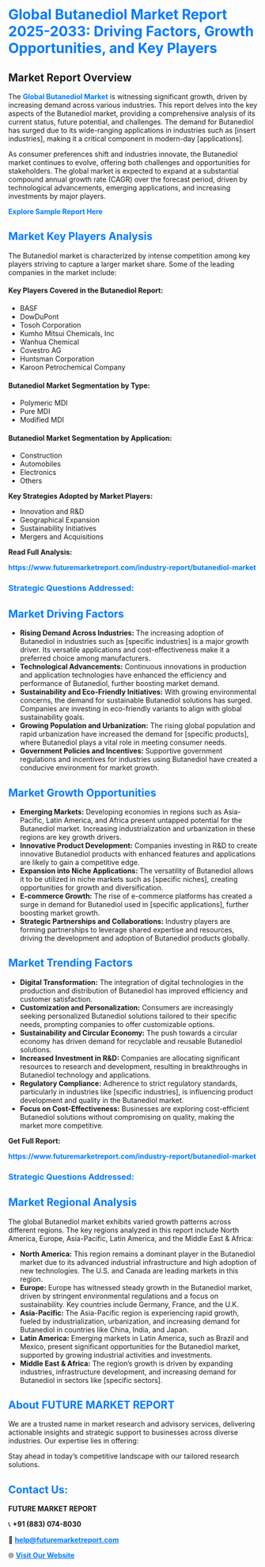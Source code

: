 <h1 style="color: #007BFF;">Global Butanediol Market Report 2025-2033: Driving Factors, Growth Opportunities, and Key Players</h1>

<section id="overview">
<h2>Market Report Overview</h2>
<p>The <a href="https://www.futuremarketreport.com/industry-report/butanediol-market" style="color: #007BFF; text-decoration: none;"><strong>Global Butanediol Market</strong></a> is witnessing significant growth, driven by increasing demand across various industries. This report delves into the key aspects of the Butanediol market, providing a comprehensive analysis of its current status, future potential, and challenges. The demand for Butanediol has surged due to its wide-ranging applications in industries such as [insert industries], making it a critical component in modern-day [applications].</p>
<p>As consumer preferences shift and industries innovate, the Butanediol market continues to evolve, offering both challenges and opportunities for stakeholders. The global market is expected to expand at a substantial compound annual growth rate (CAGR) over the forecast period, driven by technological advancements, emerging applications, and increasing investments by major players.</p>
</section>

<section id="overview">
<p><a href="https://www.futuremarketreport.com/request-sample/reportId=33263" style="color: #007BFF; text-decoration: none;"><strong>Explore Sample Report Here</strong></a></p>
</section>

<section id="key-players">
<h2 style="color: #007BFF;">Market Key Players Analysis</h2>
<p>The Butanediol market is characterized by intense competition among key players striving to capture a larger market share. Some of the leading companies in the market include:</p>
<h4>Key Players Covered in the Butanediol Report:</h4>
<ul><li>BASF</li><li>DowDuPont</li><li>Tosoh Corporation</li><li>Kumho Mitsui Chemicals, Inc</li><li>Wanhua Chemical</li><li>Covestro AG</li><li>Huntsman Corporation</li><li>Karoon Petrochemical Company</li></ul>
<h4>Butanediol Market Segmentation by Type:</h4>
<ul><li>Polymeric MDI</li><li>Pure MDI</li><li>Modified MDI</li></ul>

<h4>Butanediol Market Segmentation by Application:</h4>
<ul><li>Construction</li><li>Automobiles</li><li>Electronics</li><li>Others</li></ul>
<p><strong>Key Strategies Adopted by Market Players:</strong></p>
<ul>
<li>Innovation and R&D</li>
<li>Geographical Expansion</li>
<li>Sustainability Initiatives</li>
<li>Mergers and Acquisitions</li>
</ul>
</section>

<section>
<p><strong>Read Full Analysis: </strong></p><a href="https://www.futuremarketreport.com/industry-report/butanediol-market" style="color: #007BFF; text-decoration: none;"><strong>https://www.futuremarketreport.com/industry-report/butanediol-market</strong></a>
<h3 style="color: #007BFF;">Strategic Questions Addressed:</h3>
</section>

<section id="driving-factors">
<h2 style="color: #007BFF;">Market Driving Factors</h2>
<ul>
<li><strong>Rising Demand Across Industries:</strong> The increasing adoption of Butanediol in industries such as [specific industries] is a major growth driver. Its versatile applications and cost-effectiveness make it a preferred choice among manufacturers.</li>
<li><strong>Technological Advancements:</strong> Continuous innovations in production and application technologies have enhanced the efficiency and performance of Butanediol, further boosting market demand.</li>
<li><strong>Sustainability and Eco-Friendly Initiatives:</strong> With growing environmental concerns, the demand for sustainable Butanediol solutions has surged. Companies are investing in eco-friendly variants to align with global sustainability goals.</li>
<li><strong>Growing Population and Urbanization:</strong> The rising global population and rapid urbanization have increased the demand for [specific products], where Butanediol plays a vital role in meeting consumer needs.</li>
<li><strong>Government Policies and Incentives:</strong> Supportive government regulations and incentives for industries using Butanediol have created a conducive environment for market growth.</li>
</ul>
</section>

<section id="growth-opportunities">
<h2 style="color: #007BFF;">Market Growth Opportunities</h2>
<ul>
<li><strong>Emerging Markets:</strong> Developing economies in regions such as Asia-Pacific, Latin America, and Africa present untapped potential for the Butanediol market. Increasing industrialization and urbanization in these regions are key growth drivers.</li>
<li><strong>Innovative Product Development:</strong> Companies investing in R&D to create innovative Butanediol products with enhanced features and applications are likely to gain a competitive edge.</li>
<li><strong>Expansion into Niche Applications:</strong> The versatility of Butanediol allows it to be utilized in niche markets such as [specific niches], creating opportunities for growth and diversification.</li>
<li><strong>E-commerce Growth:</strong> The rise of e-commerce platforms has created a surge in demand for Butanediol used in [specific applications], further boosting market growth.</li>
<li><strong>Strategic Partnerships and Collaborations:</strong> Industry players are forming partnerships to leverage shared expertise and resources, driving the development and adoption of Butanediol products globally.</li>
</ul>
</section>

<section id="trending-factors">
<h2 style="color: #007BFF;">Market Trending Factors</h2>
<ul>
<li><strong>Digital Transformation:</strong> The integration of digital technologies in the production and distribution of Butanediol has improved efficiency and customer satisfaction.</li>
<li><strong>Customization and Personalization:</strong> Consumers are increasingly seeking personalized Butanediol solutions tailored to their specific needs, prompting companies to offer customizable options.</li>
<li><strong>Sustainability and Circular Economy:</strong> The push towards a circular economy has driven demand for recyclable and reusable Butanediol solutions.</li>
<li><strong>Increased Investment in R&D:</strong> Companies are allocating significant resources to research and development, resulting in breakthroughs in Butanediol technology and applications.</li>
<li><strong>Regulatory Compliance:</strong> Adherence to strict regulatory standards, particularly in industries like [specific industries], is influencing product development and quality in the Butanediol market.</li>
<li><strong>Focus on Cost-Effectiveness:</strong> Businesses are exploring cost-efficient Butanediol solutions without compromising on quality, making the market more competitive.</li>
</ul>
</section>

<section>
<p><strong>Get Full Report: </strong></p><a href="https://www.futuremarketreport.com/industry-report/butanediol-market" style="color: #007BFF; text-decoration: none;"><strong>https://www.futuremarketreport.com/industry-report/butanediol-market</strong></a>
<h3 style="color: #007BFF;">Strategic Questions Addressed:</h3>
</section>


<section id="regional-analysis">
<h2 style="color: #007BFF;">Market Regional Analysis</h2>
<p>The global Butanediol market exhibits varied growth patterns across different regions. The key regions analyzed in this report include North America, Europe, Asia-Pacific, Latin America, and the Middle East & Africa:</p>
<ul>
<li><strong>North America:</strong> This region remains a dominant player in the Butanediol market due to its advanced industrial infrastructure and high adoption of new technologies. The U.S. and Canada are leading markets in this region.</li>
<li><strong>Europe:</strong> Europe has witnessed steady growth in the Butanediol market, driven by stringent environmental regulations and a focus on sustainability. Key countries include Germany, France, and the U.K.</li>
<li><strong>Asia-Pacific:</strong> The Asia-Pacific region is experiencing rapid growth, fueled by industrialization, urbanization, and increasing demand for Butanediol in countries like China, India, and Japan.</li>
<li><strong>Latin America:</strong> Emerging markets in Latin America, such as Brazil and Mexico, present significant opportunities for the Butanediol market, supported by growing industrial activities and investments.</li>
<li><strong>Middle East & Africa:</strong> The region’s growth is driven by expanding industries, infrastructure development, and increasing demand for Butanediol in sectors like [specific sectors].</li>
</ul>
</section>

<footer>
<h2 style="color: #007BFF;">About FUTURE MARKET REPORT</h2>
<p>We are a trusted name in market research and advisory services, delivering actionable insights and strategic support to businesses across diverse industries. Our expertise lies in offering:</p>

<p>Stay ahead in today’s competitive landscape with our tailored research solutions.</p>

<h2 style="color: #007BFF;">Contact Us:</h2>
<p><strong>FUTURE MARKET REPORT</strong></p>
<p>📞 <strong>+91 (883) 074-8030</strong></p>
<p>📧 <strong><a href="mailto:help@futuremarketreport.com" style="color: #007BFF;">help@futuremarketreport.com</a></strong></p>
<p>🌐 <strong><a href="https://www.futuremarketreport.com/" style="color: #007BFF;">Visit Our Website</a></strong></p>
</footer>